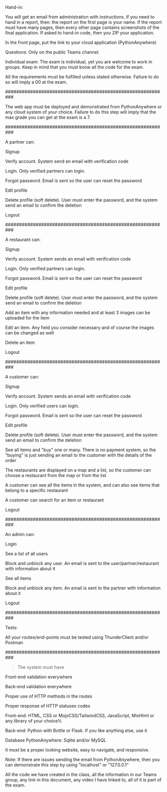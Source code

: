 Hand-in: 

You will get an email from administration with instructions. If you need to hand in a report, then: the report on the first page is your name. If the report must have many pages, then every other page contains screenshots of the final application. If asked to hand-in code, then you ZIP your application.


In the front page, put the link to your cloud application (PythonAnywhere)


Questions: Only on the public Teams channel.


Individual exam: The exam is individual, yet you are welcome to work in groups. Keep in mind that you must know all the code for the exam.


All the requirements must be fulfilled unless stated otherwise. Failure to do so will imply a 00 at the exam.

###########################################################

The web app must be deployed and demonstrated from PythonAnywhere or any cloud system of your choice. Failure to do this step will imply that the max grade you can get at the exam is a 7.

###########################################################

A partner can:

Signup

Verify account. System send en email with verification code

Login. Only verified partners can login.

Forgot password. Email is sent so the user can reset the password

Edit profile

Delete profile (soft delete). User must enter the password, and the system send an email to confirm the deletion

Logout

###########################################################

A restaurant can:

Signup

Verify account. System sends an email with verification code

Login. Only verified partners can login.

Forgot password. Email is sent so the user can reset the password

Edit profile

Delete profile (soft delete). User must enter the password, and the system send an email to confirm the deletion

Add an item with any information needed and at least 3 images can be uploaded for the item

Edit an item. Any field you consider necessary and of course the images can be changed as well

Delete an item

Logout

###########################################################

A customer can:

Signup

Verify account. System sends an email with verification code

Login. Only verified users can login.

Forgot password. Email is sent so the user can reset the password

Edit profile

Delete profile (soft delete). User must enter the password, and the system send an email to confirm the deletion

See all items and "buy" one or many. There is no payment system, so the "buying" is just sending an email to the customer with the details of the order

The restaurants are displayed on a map and a list, so the customer can choose a restaurant from the map or from the list

A customer can see all the items in the system, and can also see items that belong to a specific restaurant

A customer can search for an item or restaurant

Logout

###########################################################

An admin can:

Login

See a list of all users

Block and unblock any user. An email is sent to the user/partner/restaurant with information about it

See all items

Block and unblock any item. An email is sent to the partner with information about it

Logout

###########################################################

Tests:

All your routes/end-points must be tested using ThunderClient and/or Postman

###########################################################

> The system must have

Front-end validation everywhere

Back-end validation everywhere

Proper use of HTTP methods in the routes

Proper response of HTTP statuses codes


Front-end: HTML, CSS or MojoCSS/TailwindCSS, JavaScript, MixHtml or any library of your choice½

Back-end: Python with Bottle or Flask. If you like anything else, use it

Database PythonAnywhere: Sqlite and/or MySQL


It must be a proper looking website, easy to navigate, and responsive.


Note: If there are issues sending the email from PythonAnywhere, then you can demonstrate this step by using "localhost" or "127.0.0.1"


All the code we have created in the class, all the information in our Teams group, any link in this document, any video I have linked to, all of it is part of the exam.